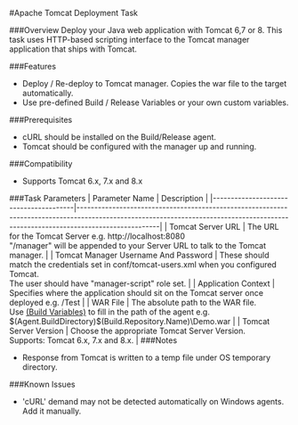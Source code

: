 #Apache Tomcat Deployment Task

###Overview
Deploy your Java web application with Tomcat 6,7 or 8. This task uses HTTP-based scripting interface to the Tomcat manager application that ships with Tomcat.
 
###Features
* Deploy / Re-deploy to Tomcat manager. Copies the war file to the target automatically.
* Use pre-defined Build / Release Variables or your own custom variables.
 
###Prerequisites
* cURL should be installed on the Build/Release agent.
* Tomcat should be configured with the manager up and running.

###Compatibility
* Supports Tomcat 6.x, 7.x and 8.x

###Task Parameters
|  Parameter Name                       |  Description                                                                                                                                                                      |
|---------------------------------------|-----------------------------------------------------------------------------------------------------------------------------------------------------------------------------------|
|  Tomcat Server URL                    | The URL for the Tomcat Server e.g. http://localhost:8080<br>"/manager" will be appended to your Server URL to talk to the Tomcat manager.                        |
|  Tomcat Manager Username And Password | These should match the credentials set in conf/tomcat-users.xml when you configured Tomcat.<br>The user should have "manager-script" role set.             |
|  Application Context                  | Specifies where the application should sit on the Tomcat server once deployed e.g. /Test                                                                                          |
|  WAR File                             | The absolute path to the WAR file.<br>Use <a href="http://aka.ms/vstsbuildvariables">(Build Variables)</a> to fill in the path of the agent e.g. $(Agent.BuildDirectory)\$(Build.Repository.Name)\Demo.war  |
|  Tomcat Server Version                | Choose the appropriate Tomcat Server Version.<br>Supports: Tomcat 6.x, 7.x and 8.x.                                                                       |
###Notes
* Response from Tomcat is written to a temp file under OS temporary directory.

###Known Issues
* 'cURL' demand may not be detected automatically on Windows agents. Add it manually.
 
